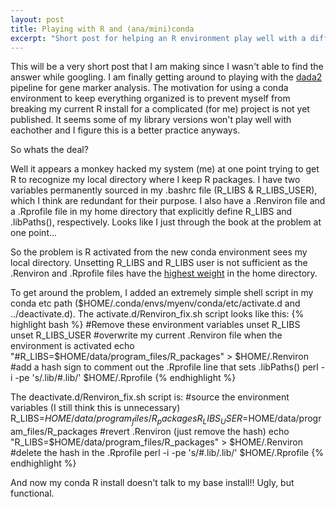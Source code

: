 ```yaml
---
layout: post
title: Playing with R and (ana/mini)conda
excerpt: "Short post for helping an R environment play well with a different R install."
---
```


This will be a very short post that I am making since I wasn't able to find the answer while googling. I am finally getting around to playing with the [dada2](https://benjjneb.github.io/dada2/index.html) pipeline for gene marker analysis. The motivation for using a conda environment to keep everything organized is to prevent myself from breaking my current R install for a complicated (for me) project is not yet published. It seems some of my library versions won't play well with eachother and I figure this is a better practice anyways.

So whats the deal?

Well it appears a monkey hacked my system (me) at one point trying to get R to recognize my local directory where I keep R packages. I have two variables permanently sourced in my .bashrc file (R_LIBS & R_LIBS_USER), which I think are redundant for their purpose. I also have a .Renviron file and a .Rprofile file in my home directory that explicitly define R_LIBS and .libPaths(), respectively. Looks like I just through the book at the problem at one point...

So the problem is R activated from the new conda environment sees my local directory. Unsetting R_LIBS and R_LIBS user is not sufficient as the .Renviron and .Rprofile files have the [highest weight](https://csgillespie.github.io/efficientR/3-3-r-startup.html) in the home directory.

To get around the problem, I added an extremely simple shell script in my conda etc path ($HOME/.conda/envs/myenv/conda/etc/activate.d and ../deactivate.d).
The activate.d/Renviron_fix.sh script looks like this:
{% highlight bash %}
#Remove these environment variables
unset R_LIBS
unset R_LIBS_USER
#overwrite my current .Renviron file when the environment is activated
echo "#R_LIBS=$HOME/data/program_files/R_packages" > $HOME/.Renviron
#add a hash sign to comment out the .Rprofile line that sets .libPaths()
perl -i -pe 's/\.lib/#\.lib/' $HOME/.Rprofile
{% endhighlight %}

The deactivate.d/Renviron_fix.sh script is:
#source the environment variables (I still think this is unnecessary)
R_LIBS=$HOME/data/program_files/R_packages
R_LIBS_USER=$HOME/data/program_files/R_packages
#revert .Renviron (just remove the hash)
echo "R_LIBS=$HOME/data/program_files/R_packages" > $HOME/.Renviron
#delete the hash in the .Rprofile
perl -i -pe 's/#\.lib/\.lib/' $HOME/.Rprofile
{% endhighlight %}

And now my conda R install doesn't talk to my base install!! Ugly, but functional.
